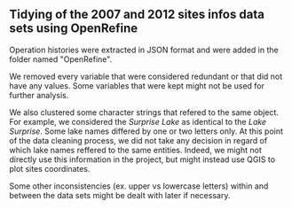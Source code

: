 ## Tidying of the 2007 and 2012 sites infos data sets using OpenRefine

Operation histories were extracted in JSON format and were added in the folder named "OpenRefine".

We removed every variable that were considered redundant or that did not have any values. Some variables that were kept might not be used for further analysis. 

We also clustered some character strings that refered to the same object. For example, we considered the _Surprise Lake_ as identical to the _Lake Surprise_. Some lake names differed by one or two letters only. At this point of the data cleaning process, we did not take any decision in regard of which lake names reffered to the same entities. Indeed, we might not directly use this information in the project, but might instead use QGIS to plot sites coordinates. 

Some other inconsistencies (ex. upper vs lowercase letters) within and between the data sets might be dealt with later if necessary. 